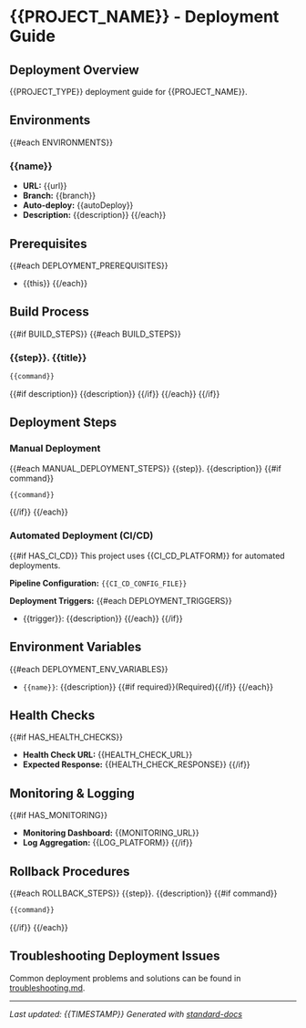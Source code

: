 # {{PROJECT_NAME}} - Deployment Guide

## Deployment Overview
{{PROJECT_TYPE}} deployment guide for {{PROJECT_NAME}}.

## Environments
{{#each ENVIRONMENTS}}
### {{name}}
- **URL:** {{url}}
- **Branch:** {{branch}}
- **Auto-deploy:** {{autoDeploy}}
- **Description:** {{description}}
{{/each}}

## Prerequisites
{{#each DEPLOYMENT_PREREQUISITES}}
- {{this}}
{{/each}}

## Build Process
{{#if BUILD_STEPS}}
{{#each BUILD_STEPS}}
### {{step}}. {{title}}
```bash
{{command}}
```
{{#if description}}
{{description}}
{{/if}}
{{/each}}
{{/if}}

## Deployment Steps

### Manual Deployment
{{#each MANUAL_DEPLOYMENT_STEPS}}
{{step}}. {{description}}
{{#if command}}
```bash
{{command}}
```
{{/if}}
{{/each}}

### Automated Deployment (CI/CD)
{{#if HAS_CI_CD}}
This project uses {{CI_CD_PLATFORM}} for automated deployments.

**Pipeline Configuration:** `{{CI_CD_CONFIG_FILE}}`

**Deployment Triggers:**
{{#each DEPLOYMENT_TRIGGERS}}
- {{trigger}}: {{description}}
{{/each}}
{{/if}}

## Environment Variables
{{#each DEPLOYMENT_ENV_VARIABLES}}
- `{{name}}`: {{description}} {{#if required}}(Required){{/if}}
{{/each}}

## Health Checks
{{#if HAS_HEALTH_CHECKS}}
- **Health Check URL:** {{HEALTH_CHECK_URL}}
- **Expected Response:** {{HEALTH_CHECK_RESPONSE}}
{{/if}}

## Monitoring & Logging
{{#if HAS_MONITORING}}
- **Monitoring Dashboard:** {{MONITORING_URL}}
- **Log Aggregation:** {{LOG_PLATFORM}}
{{/if}}

## Rollback Procedures
{{#each ROLLBACK_STEPS}}
{{step}}. {{description}}
{{#if command}}
```bash
{{command}}
```
{{/if}}
{{/each}}

## Troubleshooting Deployment Issues
Common deployment problems and solutions can be found in [troubleshooting.md](./troubleshooting.md#deployment-issues).

---
*Last updated: {{TIMESTAMP}}*
*Generated with [standard-docs](https://github.com/johnplummer/standard-docs)*
